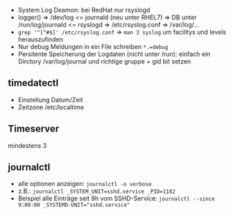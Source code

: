 * System Log Deamon: bei RedHat nur rsyslogd
* logger() => /dev/log <= journald (neu unter RHEL7) => DB unter /run/log/journald <= rsyslogd => /etc/rsyslog.conf => /var/log/...
* `grep '^[^#$]' /etc/rsyslog.conf` => `man 3 syslog` um facilitys und levels herauszufinden
* Nur debug Meldungen in ein File schreiben `*.=debug`
* Persitente Speicherung der Logdaten (nicht unter /run): einfach ein Dirctory /var/log/journal und richtige gruppe + gid bit setzen

## timedatectl
* Einstellung Datum/Zeit
* Zeitzone /etc/localtime

## Timeserver
mindestens 3

## journalctl
* alle optionen anzeigen: `journalctl -o verbose`
* z.B.: `journalctl _SYSTEM_UNIT=sshd.service _PID=1182`
* Beispiel alle Einträge seit 9h vom SSHD-Service: `journalctl --since 9:00:00 _SYSTEMD-UNIT="sshd.service"`
